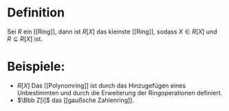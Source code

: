 # Definition
Sei $R$ ein [[Ring]], dann ist $R[X]$ das kleinste [[Ring]], sodass $X \in R[X]$ und $R \subseteq R[X]$ ist.

# Beispiele:
- $R[X]$ Das [[Polynomring]] ist durch das Hinzugefügen eines Unbestimmten und durch die Erweiterung der Ringoperationen definiert.
- $\Bbb Z[i]$ das [[gaußsche Zahlenring]].


